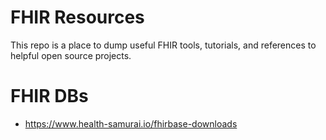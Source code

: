# FHIR Resources
This repo is a place to dump useful FHIR tools, tutorials, and references to helpful open source projects.

# FHIR DBs
- https://www.health-samurai.io/fhirbase-downloads

